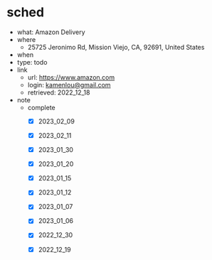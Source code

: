 # sched
- what: Amazon Delivery
- where
  - 25725 Jeronimo Rd, Mission Viejo, CA, 92691, United States
- when
- type: todo
- link
  - url: https://www.amazon.com
  - login: kamenlou@gmail.com
  - retrieved: 2022_12_18
- note
  - complete
    - [x] 2023_02_09
    - [x] 2023_02_11
    - [x] 2023_01_30
    - [x] 2023_01_20
    - [x] 2023_01_15
    - [x] 2023_01_12
    - [x] 2023_01_07
    - [x] 2023_01_06
    - [x] 2022_12_30
    - [x] 2022_12_19

